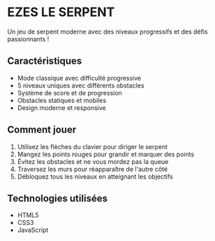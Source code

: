 # EZES LE SERPENT

Un jeu de serpent moderne avec des niveaux progressifs et des défis passionnants !

## Caractéristiques

- Mode classique avec difficulté progressive
- 5 niveaux uniques avec différents obstacles
- Système de score et de progression
- Obstacles statiques et mobiles
- Design moderne et responsive

## Comment jouer

1. Utilisez les flèches du clavier pour diriger le serpent
2. Mangez les points rouges pour grandir et marquer des points
3. Évitez les obstacles et ne vous mordez pas la queue
4. Traversez les murs pour réapparaître de l'autre côté
5. Débloquez tous les niveaux en atteignant les objectifs

## Technologies utilisées

- HTML5
- CSS3
- JavaScript
